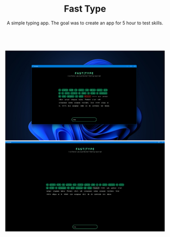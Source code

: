 <h1 align="center">Fast Type</h1>

<div align="center">
  A simple typing app. The goal was to create an app for 5 hour to test skills.
</div>

<br><br><br>

<p align="middle" float="left">
  <img src="assets\previews\preview1.png" alt="Preview 1" width="750">
  <img src="assets\previews\preview2.png" alt="Preview 1" width="750">
</p>
